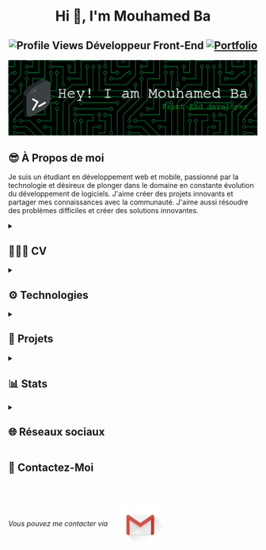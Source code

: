 <h1 align="center">Hi 👋, I'm Mouhamed Ba</h2>
<h2 align="center">
  <img src="https://komarev.com/ghpvc/?username=metzoo10&color=dc143c&style=for-the-badge" alt="Profile Views" style="height:21px;" />
  Développeur Front-End
  <a href="https://metzoo10.github.io">
    <img src="https://img.shields.io/badge/Portfolio-543DE0?style=for-the-badge&logo=About.me&logoColor=white" alt="Portfolio" style="height:22px;" />
  </a>
</h2>
<div align="center">
  <img src="images/github-header-image.png" alt="Header" />
</div>
<h2>😎 À Propos de moi</h2>
<p>Je suis un étudiant en développement web et mobile, passionné par la technologie et désireux de plonger dans le domaine en constante évolution du développement de logiciels. J'aime créer des projets innovants et partager mes connaissances avec la communauté. J'aime aussi résoudre des problèmes difficiles et créer des solutions innovantes.</p>
<details>
  <summary>
    <h2>👨🏾‍💻 CV</h2>
  </summary>
  <details>
      <summary>
        <h3>👨🏾‍🎓 Formations</h3>
      </summary>
        - 3ème année de Licence en Informatique Développement d'Applications web et mobile à l'Université Numérique Cheikh Hamidou Kane | En cours
        - Baccalauréat Série S2 au Lycée Banque Islamique | 2020
  </details>
</details>
<details>
  <summary>
    <h2>⚙ Technologies</h2>
  </summary>
    <h4>Langages</h4>
    <img src="https://img.shields.io/badge/css3-%231572B6.svg?style=for-the-badge&logo=css3&logoColor=white" alt="CSS3" />
    <img src="https://img.shields.io/badge/html5-%23E34F26.svg?style=for-the-badge&logo=html5&logoColor=white" alt="HTML5" />
    <img src="https://img.shields.io/badge/javascript-%23323330.svg?style=for-the-badge&logo=javascript&logoColor=%23F7DF1E" alt="JavaScript" />
    <img src="https://img.shields.io/badge/php-%23777BB4.svg?style=for-the-badge&logo=php&logoColor=white" alt="PHP" />
    <h4>Frameworks/Librairies</h4>
    <img src="https://img.shields.io/badge/bootstrap-%238511FA.svg?style=for-the-badge&logo=bootstrap&logoColor=white" alt="Bootstrap" />
    <img src="https://img.shields.io/badge/Ionic-%233880FF.svg?style=for-the-badge&logo=Ionic&logoColor=white" alt="Ionic" />
    <img src="https://img.shields.io/badge/laravel-%23FF2D20.svg?style=for-the-badge&logo=laravel&logoColor=white" alt="Laravel" />
    <img src="https://img.shields.io/badge/NPM-%23CB3837.svg?style=for-the-badge&logo=npm&logoColor=white" alt="NPM" />
    <img src="https://img.shields.io/badge/node.js-6DA55F?style=for-the-badge&logo=node.js&logoColor=white" alt="NodeJS" />
    <img src="https://img.shields.io/badge/WordPress-%23117AC9.svg?style=for-the-badge&logo=WordPress&logoColor=white" alt="WordPress" />
    <img src="https://img.shields.io/badge/mysql-4479A1.svg?style=for-the-badge&logo=mysql&logoColor=white" alt="MySQL" />
    <h4>Déploiement</h4>
    <img src="https://img.shields.io/badge/github%20pages-121013?style=for-the-badge&logo=github&logoColor=white" alt="Github Pages" />
    <img src="https://img.shields.io/badge/netlify-%23000000.svg?style=for-the-badge&logo=netlify&logoColor=#00C7B7" alt="Netlify" />
    <img src="https://img.shields.io/badge/vercel-%23000000.svg?style=for-the-badge&logo=vercel&logoColor=white" alt="Vercel" />
    <h4>Design</h4>
    <img src="https://img.shields.io/badge/Canva-%2300C4CC.svg?style=for-the-badge&logo=Canva&logoColor=white" alt="Canva" />
    <img src="https://img.shields.io/badge/figma-%23F24E1E.svg?style=for-the-badge&logo=figma&logoColor=white" alt="Figma" />
    <img src="https://img.shields.io/badge/Dribbble-EA4C89?style=for-the-badge&logo=dribbble&logoColor=white" alt="Dribble" />
    <h4>Autres</h4>
    <img src="https://img.shields.io/badge/chatGPT-74aa9c?style=for-the-badge&logo=openai&logoColor=white" alt="ChatGPT" />
    <img src="https://img.shields.io/badge/Google%20Chrome-4285F4?style=for-the-badge&logo=GoogleChrome&logoColor=white" alt="Google Chrome" />
    <img src="https://img.shields.io/badge/Google%20Drive-4285F4?style=for-the-badge&logo=googledrive&logoColor=white" alt="Google Drive" />
    <img src="https://img.shields.io/badge/Mega-%23D90007.svg?style=for-the-badge&logo=Mega&logoColor=white" alt="Mega.nz" />
    <img src="https://img.shields.io/badge/Codepen-000000?style=for-the-badge&logo=codepen&logoColor=white" alt="CodePen" />
    <img src="https://img.shields.io/badge/Visual%20Studio%20Code-0078d7.svg?style=for-the-badge&logo=visual-studio-code&logoColor=white" alt="Visual Studio Code" />
    <img src="https://img.shields.io/badge/sublime_text-%23575757.svg?style=for-the-badge&logo=sublime-text&logoColor=important" alt="Sublime Text" />
    <img src="https://img.shields.io/badge/Microsoft_Excel-217346?style=for-the-badge&logo=microsoft-excel&logoColor=white" alt="Microsoft Excel" />
    <img src="https://img.shields.io/badge/Microsoft_Word-2B579A?style=for-the-badge&logo=microsoft-word&logoColor=white" alt="Microsoft Word" />
    <img src="https://img.shields.io/badge/Windows-0078D6?style=for-the-badge&logo=windows&logoColor=white" alt="Windows" />
    <img src="https://img.shields.io/badge/Notion-%23000000.svg?style=for-the-badge&logo=notion&logoColor=white" alt="Notion" />
    <img src="https://img.shields.io/badge/google-4285F4?style=for-the-badge&logo=google&logoColor=white" alt="Google" />
    <img src="https://img.shields.io/badge/github-%23121011.svg?style=for-the-badge&logo=github&logoColor=white" alt="GitHub" />
</details>
<details>
  <summary>
    <h2>🚀 Projets</h2>
  </summary>
    <h3><a href="https://github.com/metzoo10/Waan-wi">Waan Wi</a></h3>
    <span>
      <img src="https://img.shields.io/badge/typescript-%23007ACC.svg?style=for-the-badge&logo=typescript&logoColor=white" alt="TypeScript" /> <img src="https://img.shields.io/badge/html5-%23E34F26.svg?style=for-the-badge&logo=html5&logoColor=white" alt="HTML5" /> <img src="https://img.shields.io/badge/SASS-hotpink.svg?style=for-the-badge&logo=SASS&logoColor=white" alt="SASS" /> <img src="https://img.shields.io/badge/javascript-%23323330.svg?style=for-the-badge&logo=javascript&logoColor=%23F7DF1E" alt="JavaScript" />
    </span>
    <ul >
      <li>Application mobile de recettes sénégalaises.</li>
      <li>Projet de classe utilisant la technologie Ionic et une base de données API JSON.</li>
    </ul>
    <h3><a href="https://github.com/metzoo10/metzoo10.github.io">Portfolio</a></h3>
    <span>
      <img src="https://img.shields.io/badge/html5-%23E34F26.svg?style=for-the-badge&logo=html5&logoColor=white" alt="HTML5" /> <img src="https://img.shields.io/badge/bootstrap-%238511FA.svg?style=for-the-badge&logo=bootstrap&logoColor=white" alt="Bootstrap" /> <img src="https://img.shields.io/badge/javascript-%23323330.svg?style=for-the-badge&logo=javascript&logoColor=%23F7DF1E" alt="JavaScript" />
    </span>
    <ul>
      <li>Portfolio professionnel où je partage mes compétences, objectifs professionnels et expériences.</li>
      <li>Site hébergé à travers GitHub Pages. Le lien <a href="https://metzoo10.github.io">ici</a>.</li>
    </ul>
    <h3><a href="https://github.com/metzoo10/Convertisseur">Convertisseur de devis</a></h3>
    <span>
      <img src="https://img.shields.io/badge/html5-%23E34F26.svg?style=for-the-badge&logo=html5&logoColor=white" alt="HTML5" /> <img src="https://img.shields.io/badge/javascript-%23323330.svg?style=for-the-badge&logo=javascript&logoColor=%23F7DF1E" alt="JavaScript" /> <img src="https://img.shields.io/badge/css3-%231572B6.svg?style=for-the-badge&logo=css3&logoColor=white" alt="CSS3" />
    </span>
    <ul>
      <li>Convertisseur de devis entre le FCFA, le Dollar et l'Euro.</li>
      <li>Projet d'étudiant, utilisant principalement JavaScript pour la logique.</li>
    </ul>
</details>
<details>
  <summary><h2>📊 Stats</h2></summary>
  <div align="center">
    <img src="https://github-readme-stats.vercel.app/api?username=metzoo10&theme=tokyonight&hide_border=false&include_all_commits=true&count_private=false" /> <br/>
    <img src="https://github-readme-streak-stats.herokuapp.com/?user=metzoo10&theme=tokyonight&hide_border=false" /> <br/>
    <img src="https://github-readme-stats.vercel.app/api/top-langs/?username=metzoo10&theme=tokyonight&hide_border=false&include_all_commits=true&count_private=false&layout=compact" /> <br/>
    <img src="https://github-readme-activity-graph.vercel.app/graph?username=metzoo10&theme=tokyo-night" /> <br/>
  </div>
</details>
<details>
  <summary><h2>🌐 Réseaux sociaux</h2></summary>
  <p>
    <a href="https://github.com/metzoo10"><img src="images/github.png" /></a>&nbsp;&nbsp;&nbsp;&nbsp;&nbsp;
    <a href="https://www.linkedin.com/in/mouhamed-ba-a166b9200/"><img src="images/linkedin.png" /></a>&nbsp;&nbsp;&nbsp;&nbsp;&nbsp;
    <a href="https://twitter.com/metzoooo__"><img src="images/x.png" /></a>
  </p>
</details>
<h2>📩 Contactez-Moi</h2>
<br>
<br>
  <p>
    <i>Vous pouvez me contacter via</i>&nbsp;&nbsp;&nbsp;
    <a href="mailto:metzotellem@gmail.com">
      <img align="center" src="images/gmail.gif" width="100" height="75"/>
    </a>
  </p>
